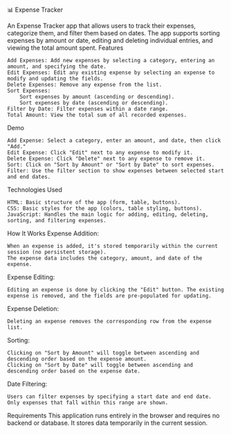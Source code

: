 📊 Expense Tracker

An Expense Tracker app that allows users to track their expenses, categorize them, and filter them based on dates. The app supports sorting expenses by amount or date, editing and deleting individual entries, and viewing the total amount spent.
Features

    Add Expenses: Add new expenses by selecting a category, entering an amount, and specifying the date.
    Edit Expenses: Edit any existing expense by selecting an expense to modify and updating the fields.
    Delete Expenses: Remove any expense from the list.
    Sort Expenses:
        Sort expenses by amount (ascending or descending).
        Sort expenses by date (ascending or descending).
    Filter by Date: Filter expenses within a date range.
    Total Amount: View the total sum of all recorded expenses.

Demo

    Add Expense: Select a category, enter an amount, and date, then click "Add."
    Edit Expense: Click "Edit" next to any expense to modify it.
    Delete Expense: Click "Delete" next to any expense to remove it.
    Sort: Click on "Sort by Amount" or "Sort by Date" to sort expenses.
    Filter: Use the filter section to show expenses between selected start and end dates.

Technologies Used

    HTML: Basic structure of the app (form, table, buttons).
    CSS: Basic styles for the app (colors, table styling, buttons).
    JavaScript: Handles the main logic for adding, editing, deleting, sorting, and filtering expenses.

How It Works
Expense Addition:

    When an expense is added, it's stored temporarily within the current session (no persistent storage).
    The expense data includes the category, amount, and date of the expense.

Expense Editing:

    Editing an expense is done by clicking the "Edit" button. The existing expense is removed, and the fields are pre-populated for updating.

Expense Deletion:

    Deleting an expense removes the corresponding row from the expense list.

Sorting:

    Clicking on "Sort by Amount" will toggle between ascending and descending order based on the expense amount.
    Clicking on "Sort by Date" will toggle between ascending and descending order based on the expense date.

Date Filtering:

    Users can filter expenses by specifying a start date and end date. Only expenses that fall within this range are shown.

Requirements
This application runs entirely in the browser and requires no backend or database. It stores data temporarily in the current session.
